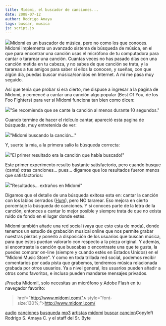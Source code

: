 ```yaml
---
title: Midomi, el buscador de canciones...
date: 2008-07-12
author: Rodrigo Amaya
tags: buscar, musica
js: script.js
---
```


[![](http://bp3.blogger.com/_ayvorITawE4/SHjqYfOgiTI/AAAAAAAAA4k/nodHzATQ9oU/s400/midomi-logo.jpg)](http://bp3.blogger.com/_ayvorITawE4/SHjqYfOgiTI/AAAAAAAAA4k/nodHzATQ9oU/s1600-h/midomi-logo.jpg)Midomi es un
      buscador de música, pero no como los que conoces. Midomi implementa un avanzado sistema de
      búsqueda de música, en el que para encontrar una canción usas el micrófono de tu computadora
      para cantar o tararear una canción. Cuantas veces no has pasado días con una canción metida en tu cabeza, y no sabes de que canción se
      trata, y la tarareas a tus amigos para saber si ellos la conocen, y sueñas, con que algún día,
      puedas buscar música/sonidos en Internet. A mí me pasa
      muy seguido.

Así que tenia que probar si era cierto, me
      dispuse a ingresar a la pagina de Midomi, y comencé a cantar una canción algo popular (Best Of
      You, de los Foo Fighters) para ver si Midomi funciona tan bien como dicen:

[![](http://bp2.blogger.com/_ayvorITawE4/SHjpoPOgiRI/AAAAAAAAA4U/MocOn0EKaTE/s400/midomi-tarareando.jpg)](http://bp2.blogger.com/_ayvorITawE4/SHjpoPOgiRI/AAAAAAAAA4U/MocOn0EKaTE/s1600-h/midomi-tarareando.jpg)"Se recomienda que se cante
      la canción al menos durante 10 segundos."

Cuando termine de hacer el ridículo cantar, apareció
      esta pagina de búsqueda, muy entretenida de ver:

[![](http://bp1.blogger.com/_ayvorITawE4/SHjpn_OgiQI/AAAAAAAAA4M/OdlzeeeptJo/s400/midomi-search.jpg)](http://bp1.blogger.com/_ayvorITawE4/SHjpn_OgiQI/AAAAAAAAA4M/OdlzeeeptJo/s1600-h/midomi-search.jpg)"Midomi buscando la
      canción..."

Y, suerte la mía, a la primera salio la búsqueda correcta:

[![](http://bp1.blogger.com/_ayvorITawE4/SHjpn_OgiPI/AAAAAAAAA4E/HkJV5MP5yy4/s400/midomi-found.jpg)](http://bp1.blogger.com/_ayvorITawE4/SHjpn_OgiPI/AAAAAAAAA4E/HkJV5MP5yy4/s1600-h/midomi-found.jpg)"El primer resultado era la
      canción que había buscado!"

Este primer
      experimento resulto bastante satisfactorio, pero cuando busque (cante) otras canciones...
      pues... digamos que los resultados fueron menos que satisfactorios:

[![](http://bp0.blogger.com/_ayvorITawE4/SHjr9vOgiUI/AAAAAAAAA4s/v9hfivv4IQM/s400/midomi-wtf.jpg)](http://bp0.blogger.com/_ayvorITawE4/SHjr9vOgiUI/AAAAAAAAA4s/v9hfivv4IQM/s1600-h/midomi-wtf.jpg)"Resultados... extraños en
      Midomi"

Digamos que el detalle de una
      búsqueda exitosa esta en: cantar la canción con los labios cerrados ([Hum](http://www.spanishdict.com/translate/Hum)), pero NO tararear. Eso
      mejora en cierto porcentaje la búsqueda de canciones. Y si conoces parte de la letra de la
      canción, entonces a cantar lo mejor posible y siempre trata de que no exista ruido de fondo en
      el lugar donde estés.

Midomi también añade una red social (vaya que
      esto esta de moda), donde tenemos un estudio de grabación musical online que nos permite
      grabar nuestras piezas y ponerlo a disposición de los usuarios que buscan música, para que
      éstos puedan valorarlo con respecto a la pieza original.
Y además, si encontraste
      la canción que buscabas o encontraste una que te gusta, la puedes comprar on-line (siempre y
      cuando estés en Estados Unidos) en el "Midomi Music Store".
Y como en toda trillada
      red social, podemos recibir comentarios por cada pista que grabemos, tendremos música
      relacionada grabada por otros usuarios. Ya a nivel general, los usuarios pueden añadir a otros
      como favoritos, e incluso pueden mandarse mensajes privados.

¡Prueba
      Midomi!, solo necesitas un micrófono y Adobe Flash en tu navegador favorito:

>  href="http://www.midomi.com/"> style="font-size:130%;">http://www.midomi.com/

[audio](http://www.blogalaxia.com/tags/audio) [canciones](http://www.blogalaxia.com/tags/canciones) [busqueda](http://www.blogalaxia.com/tags/busqueda) [mp3](http://www.blogalaxia.com/tags/mp3) [artistas](http://www.blogalaxia.com/tags/artistas) [midomi](http://www.blogalaxia.com/tags/midomi) [buscar](http://www.blogalaxia.com/tags/buscar) [cancion](http://www.blogalaxia.com/tags/cancion)Copyleft Rodrigo S. Amaya
      C. y el staff del Sr. Byte